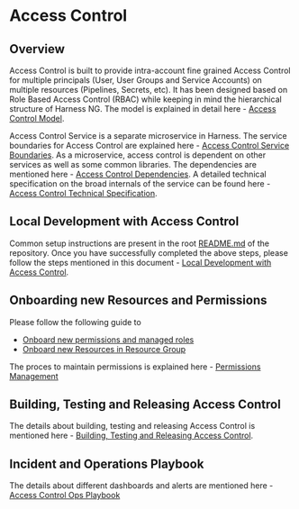 # Access Control

## Overview

Access Control is built to provide intra-account fine grained Access Control for multiple principals (User, User Groups and Service Accounts) on multiple resources (Pipelines, Secrets, etc). It has been designed based on Role Based Access Control (RBAC) while keeping in mind the hierarchical structure of Harness NG. The model is explained in detail here - [Access Control Model](https://harness.atlassian.net/wiki/spaces/PLATFORM/pages/1291649236/NG+Access+Control+Model).

Access Control Service is a separate microservice in Harness. The service boundaries for Access Control are explained here - [Access Control Service Boundaries](https://harness.atlassian.net/wiki/spaces/PLATFORM/pages/21011857501/Access+Control+Service+Boundary#Access-Control-Service-Boundary). As a microservice, access control is dependent on other services as well as some common libraries. The dependencies are mentioned here - [Access Control Dependencies](https://harness.atlassian.net/wiki/spaces/PLATFORM/pages/21017133469/Access+Control+Dependencies). A detailed technical specification on the broad internals of the service can be found here - [Access Control Technical Specification](https://harness.atlassian.net/wiki/spaces/PLATFORM/pages/21060943873/NG+Access+Control+Technical+Specification).

## Local Development with Access Control

Common setup instructions are present in the root [README.md](https://github.com/harness/harness-core/blob/develop/README.md) of the repository.
Once you have successfully completed the above steps, please follow the steps mentioned in this document - [Local Development with Access Control](https://harness.atlassian.net/wiki/spaces/PLATFORM/pages/1588036900/Local+development+with+Access+Control).

## Onboarding new Resources and Permissions

Please follow the following guide to 
 - [Onboard new permissions and managed roles](https://harness.atlassian.net/wiki/spaces/PLATFORM/pages/21060812826/NG+Access+Control+-+Developer+Guide)
 - [Onboard new Resources in Resource Group](https://harness.atlassian.net/wiki/spaces/PLATFORM/pages/21060943873/NG+Access+Control+Technical+Specification)

The proces to maintain permissions is explained here - [Permissions Management](https://harness.atlassian.net/wiki/spaces/PLATFORM/pages/21060812887/Permissions+Management)

## Building, Testing and Releasing Access Control

The details about building, testing and releasing Access Control is mentioned here - [Building, Testing and Releasing Access Control](https://harness.atlassian.net/wiki/spaces/PLATFORM/pages/21060911193/Building%2C+Testing+and+Releasing+Access+Control).

## Incident and Operations Playbook

The details about different dashboards and alerts are mentioned here - [Access Control Ops Playbook](https://harness.atlassian.net/wiki/spaces/PLATFORM/pages/1822359624/Access+Control+Ops+Playbook)